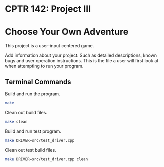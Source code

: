 # CPTR 142: Project III

# Choose Your Own Adventure

This project is a user-input centered game.

Add information about your project.
Such as detailed descriptions, known bugs and user operation instructions.
This is the file a user will first look at when attempting to run your program.

## Terminal Commands

Build and run the program.

```sh
make
```

Clean out build files.

```sh
make clean
```

Build and run test program.

```sh
make DRIVER=src/test_driver.cpp
```

Clean out test build files.

```sh
make DRIVER=src/test_driver.cpp clean
```
